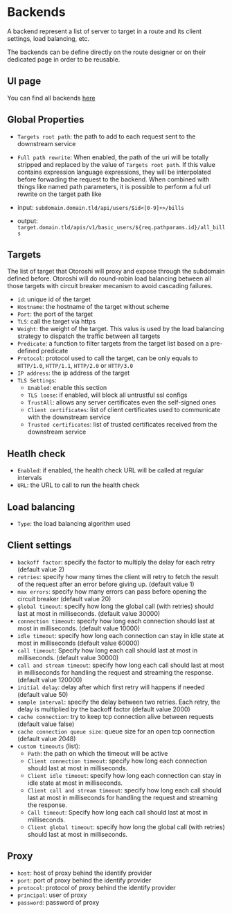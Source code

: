 # Backends

A backend represent a list of server to target in a route and its client settings, load balancing, etc.

The backends can be define directly on the route designer or on their dedicated page in order to be reusable.

## UI page

You can find all backends [here](http://otoroshi.oto.tools:8080/bo/dashboard/backend)

## Global Properties

* `Targets root path`: the path to add to each request sent to the downstream service 
* `Full path rewrite`: When enabled, the path of the uri will be totally stripped and replaced by the value of `Targets root path`. If this value contains expression language expressions, they will be interpolated before forwading the request to the backend. When combined with things like named path parameters, it is possible to perform a ful url rewrite on the target path like

* input: `subdomain.domain.tld/api/users/$id<[0-9]+>/bills`
* output: `target.domain.tld/apis/v1/basic_users/${req.pathparams.id}/all_bills`

## Targets

The list of target that Otoroshi will proxy and expose through the subdomain defined before. Otoroshi will do round-robin load balancing between all those targets with circuit breaker mecanism to avoid cascading failures.

* `id`: unique id of the target
* `Hostname`: the hostname of the target without scheme
* `Port`:  the port of the target
* `TLS`: call the target via https
* `Weight`: the weight of the target. This valus is used by the load balancing strategy to dispatch the traffic between all targets
* `Predicate`: a function to filter targets from the target list based on a pre-defined predicate
* `Protocol`:  protocol used to call the target, can be only equals to `HTTP/1.0`, `HTTP/1.1`, `HTTP/2.0` or `HTTP/3.0`
* `IP address`: the ip address of the target
* `TLS Settings`:
    * `Enabled`: enable this section
    * `TLS loose`: if enabled, will block all untrustful ssl configs
    * `TrustAll`: allows any server certificates even the self-signed ones
    * `Client certificates`: list of client certificates used to communicate with the downstream service
    * `Trusted certificates`: list of trusted certificates received from the downstream service


## Heatlh check

* `Enabled`: if enabled, the health check URL will be called at regular intervals
* `URL`: the URL to call to run the health check

## Load balancing

* `Type`: the load balancing algorithm used

## Client settings

* `backoff factor`:  specify the factor to multiply the delay for each retry (default value 2)
* `retries`: specify how many times the client will retry to fetch the result of the request after an error before giving up. (default value 1)
* `max errors`: specify how many errors can pass before opening the circuit breaker (default value 20)
* `global timeout`: specify how long the global call (with retries) should last at most in milliseconds. (default value 30000)
* `connection timeout`: specify how long each connection should last at most in milliseconds. (default value 10000)
* `idle timeout`: specify how long each connection can stay in idle state at most in milliseconds (default value 60000)
* `call timeout`: Specify how long each call should last at most in milliseconds. (default value 30000)
* `call and stream timeout`: specify how long each call should last at most in milliseconds for handling the request and streaming the response. (default value 120000)
* `initial delay`: delay after which first retry will happens if needed (default value 50)
* `sample interval`: specify the delay between two retries. Each retry, the delay is multiplied by the backoff factor (default value 2000)
* `cache connection`: try to keep tcp connection alive between requests (default value false)
* `cache connection queue size`: queue size for an open tcp connection (default value 2048)
* `custom timeouts` (list): 
    * `Path`: the path on which the timeout will be active
    * `Client connection timeout`: specify how long each connection should last at most in milliseconds.
    * `Client idle timeout`: specify how long each connection can stay in idle state at most in milliseconds.
    * `Client call and stream timeout`: specify how long each call should last at most in milliseconds for handling the     request and streaming the response.
    * `Call timeout`: Specify how long each call should last at most in milliseconds.
    * `Client global timeout`: specify how long the global call (with retries) should last at most in milliseconds.

## Proxy

* `host`: host of proxy behind the identify provider
* `port`: port of proxy behind the identify provider
* `protocol`: protocol of proxy behind the identify provider
* `principal`: user of proxy 
* `password`: password of proxy